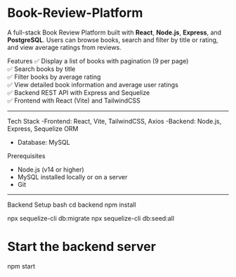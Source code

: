 # Book-Review-Platform

A full-stack Book Review Platform built with **React**, **Node.js**, **Express**, and **PostgreSQL**. Users can browse books, search and filter by title or rating, and view average ratings from reviews.  



 Features
✅ Display a list of books with pagination (9 per page)  
✅ Search books by title  
✅ Filter books by average rating  
✅ View detailed book information and average user ratings  
✅ Backend REST API with Express and Sequelize  
✅ Frontend with React (Vite) and TailwindCSS  

---

Tech Stack
-Frontend: React, Vite, TailwindCSS, Axios
-Backend: Node.js, Express, Sequelize ORM
- Database: MySQL




Prerequisites
- Node.js (v14 or higher)
- MySQL installed locally or on a server
- Git

---
 Backend Setup
bash
cd backend
npm install

npx sequelize-cli db:migrate
npx sequelize-cli db:seed:all

# Start the backend server
npm start
